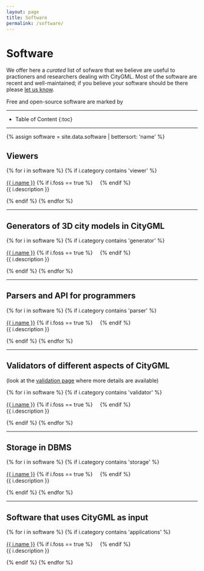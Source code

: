 ```yaml
---
layout: page
title: Software
permalink: /software/
---
```


# Software

We offer here a *curated* list of sofware that we believe are useful to practioners and researchers dealing with CityGML.
Most of the software are recent and well-maintained; if you believe your software should be there please [let us know](/contribute/).

Free and open-source software are marked by <img height="15" src="/img/foss.svg">

- - -

* Table of Content
{:toc}

- - -

{% assign software = site.data.software | bettersort: 'name' %}

## Viewers
{% for i in software %}
{% if i.category contains 'viewer' %}
<p><a href="{{ i.webpage }}">{{ i.name }}</a> {% if i.foss == true %}<img height="15" src="/img/foss.svg"> {% endif %}<br/> {{ i.description }} </p>
{% endif %}
{% endfor %}

- - -

## Generators of 3D city models in CityGML
{% for i in software %}
{% if i.category contains 'generator' %}
<p><a href="{{ i.webpage }}">{{ i.name }}</a> {% if i.foss == true %}<img height="15" src="/img/foss.svg"> {% endif %}<br/> {{ i.description }} </p>
{% endif %}
{% endfor %}

- - -

## Parsers and API for programmers
{% for i in software %}
{% if i.category contains 'parser' %}
<p><a href="{{ i.webpage }}">{{ i.name }}</a> {% if i.foss == true %}<img height="15" src="/img/foss.svg"> {% endif %}<br/> {{ i.description }} </p>
{% endif %}
{% endfor %}

- - -

## Validators of different aspects of CityGML

(look at the [validation page](/validation/) where more details are available)

{% for i in software %}
{% if i.category contains 'validator' %}
<p><a href="{{ i.webpage }}">{{ i.name }}</a> {% if i.foss == true %}<img height="15" src="/img/foss.svg"> {% endif %}<br/> {{ i.description }} </p>
{% endif %}
{% endfor %}

- - -

## Storage in DBMS
{% for i in software %}
{% if i.category contains 'storage' %}
<p><a href="{{ i.webpage }}">{{ i.name }}</a> {% if i.foss == true %}<img height="15" src="/img/foss.svg"> {% endif %}<br/> {{ i.description }} </p>
{% endif %}
{% endfor %}

- - -

## Software that uses CityGML as input 
{% for i in software %}
{% if i.category contains 'applications' %}
<p><a href="{{ i.webpage }}">{{ i.name }}</a> {% if i.foss == true %}<img height="15" src="/img/foss.svg"> {% endif %}<br/> {{ i.description }} </p>
{% endif %}
{% endfor %}



